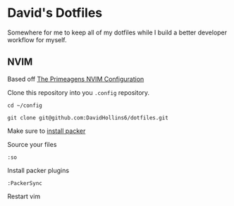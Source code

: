 # David's Dotfiles

Somewhere for me to keep all of my dotfiles while I build a better developer workflow for myself.


## NVIM

Based off [The Primeagens NVIM Configuration](https://github.com/ThePrimeagen/init.lua) 

Clone this repository into you `.config` repository.

```
cd ~/config

git clone git@github.com:DavidHollins6/dotfiles.git
```

Make sure to [install packer](https://github.com/wbthomason/packer.nvim#quickstart)

Source your files

```
:so
```

Install packer plugins

```
:PackerSync
```

Restart vim

